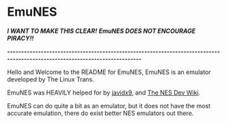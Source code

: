 # EmuNES

***I WANT TO MAKE THIS CLEAR!***
***EmuNES DOES NOT ENCOURAGE PIRACY!!***

**----------------------------------------------------------------------------------------------------------------------------**

Hello and Welcome to the README for EmuNES, EmuNES is an emulator developed by The Linux Trans.

EmuNES was HEAVILY helped for by [javidx9](https://www.youtube.com/@javidx9), and [The NES Dev Wiki](https://www.nesdev.org/wiki/Nesdev_Wiki).

EmuNES can do quite a bit as an emulator, but it does not have the most accurate emulation, there do exist better NES emulators out there.
